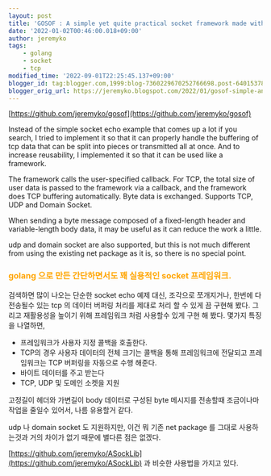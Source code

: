 ```yaml
---
layout: post
title: 'GOSOF : A simple yet quite practical socket framework made with golang.'
date: '2022-01-02T00:46:00.018+09:00'
author: jeremyko
tags:
    - golang
    - socket
    - tcp
modified_time: '2022-09-01T22:25:45.137+09:00'
blogger_id: tag:blogger.com,1999:blog-7360229670252766698.post-6401537824391051793
blogger_orig_url: https://jeremyko.blogspot.com/2022/01/gosof-simple-and-easy-golang-socket.html
---
```


[https://github.com/jeremyko/gosof](https://github.com/jeremyko/gosof)

Instead of the simple socket echo example that comes up a lot if you search, I tried to implement it so that it can properly handle the buffering of tcp data that can be split into pieces or transmitted all at once. And to increase reusability, I implemented it so that it can be used like a framework.

The framework calls the user-specified callback.
For TCP, the total size of user data is passed to the framework via a callback, and the framework does TCP buffering automatically.
Byte data is exchanged.
Supports TCP, UDP and Domain Socket.

When sending a byte message composed of a fixed-length header and variable-length body data, it may be useful as it can reduce the work a little.

udp and domain socket are also supported, but this is not much different from using the existing net package as it is, so there is no special point.

<h3> <span style="color:orange"> 
golang 으로 만든 간단하면서도 꽤 실용적인 socket 프레임워크.
</span> </h3>

검색하면 많이 나오는 단순한 socket echo 예제 대신, 조각으로 쪼개지거나, 한번에 다 전송될수 있는 tcp 의 데이터 버퍼링 처리를 제대로 처리 할 수 있게 끔 구현해 봤다. 그리고 재활용성을 높이기 위해 프레임워크 처럼 사용할수 있게 구현 해 봤다. 몇가지 특징을 나열하면,

-   프레임워크가 사용자 지정 콜백을 호출한다.
-   TCP의 경우 사용자 데이터의 전체 크기는 콜백을 통해 프레임워크에 전달되고 프레임워크는 TCP 버퍼링을 자동으로 수행 해준다.
-   바이트 데이터를 주고 받는다
-   TCP, UDP 및 도메인 소켓을 지원

고정길이 헤더와 가변길이 body 데이터로 구성된 byte 메시지를 전송할때 조금이나마 작업을 줄일수 있어서, 나름 유용할거 같다.

udp 나 domain socket 도 지원하지만, 이건 뭐 기존 net package 를 그대로 사용하는것과 거의 차이가 없기 때문에 별다른 점은 없겠다.

[https://github.com/jeremyko/ASockLib](https://github.com/jeremyko/ASockLib) 과 비슷한 사용법을 가지고 있다.
